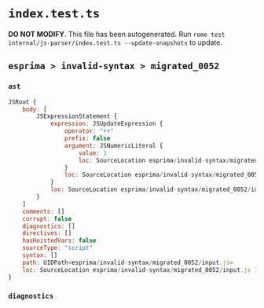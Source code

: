 # `index.test.ts`

**DO NOT MODIFY**. This file has been autogenerated. Run `rome test internal/js-parser/index.test.ts --update-snapshots` to update.

## `esprima > invalid-syntax > migrated_0052`

### `ast`

```javascript
JSRoot {
	body: [
		JSExpressionStatement {
			expression: JSUpdateExpression {
				operator: "++"
				prefix: false
				argument: JSNumericLiteral {
					value: 1
					loc: SourceLocation esprima/invalid-syntax/migrated_0052/input.js 1:0-1:1
				}
				loc: SourceLocation esprima/invalid-syntax/migrated_0052/input.js 1:0-1:3
			}
			loc: SourceLocation esprima/invalid-syntax/migrated_0052/input.js 1:0-1:3
		}
	]
	comments: []
	corrupt: false
	diagnostics: []
	directives: []
	hasHoistedVars: false
	sourceType: "script"
	syntax: []
	path: UIDPath<esprima/invalid-syntax/migrated_0052/input.js>
	loc: SourceLocation esprima/invalid-syntax/migrated_0052/input.js 1:0-2:0
}
```

### `diagnostics`

```

```
